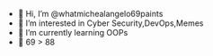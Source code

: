 - 👋 Hi, I’m @whatmichealangelo69paints
- 👀 I’m interested in Cyber Security,DevOps,Memes
- 🌱 I’m currently learning OOPs
- 💞️ 69 > 88

<!---
whatmichealangelo69paints/whatmichealangelo69paints is a ✨ special ✨ repository because its `README.md` (this file) appears on your GitHub profile.
You can click the Preview link to take a look at your changes.
--->
